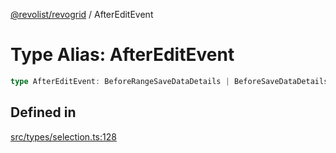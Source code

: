 [@revolist/revogrid](README.md) / AfterEditEvent

# Type Alias: AfterEditEvent

```ts
type AfterEditEvent: BeforeRangeSaveDataDetails | BeforeSaveDataDetails;
```

## Defined in

[src/types/selection.ts:128](https://github.com/revolist/revogrid/blob/78d14b7c443343ec06c8d385824462d784f2615f/src/types/selection.ts#L128)
